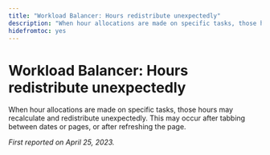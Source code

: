 ```yaml
---
title: "Workload Balancer: Hours redistribute unexpectedly"
description: "When hour allocations are made on specific tasks, those hours may recalulate and redistribute unexpectedly. This may occur after tabbing between dates or pages, or after refreshing the page."
hidefromtoc: yes
---
```


# Workload Balancer: Hours redistribute unexpectedly

When hour allocations are made on specific tasks, those hours may recalculate and redistribute unexpectedly. This may occur after tabbing between dates or pages, or after refreshing the page.

_First reported on April 25, 2023._


